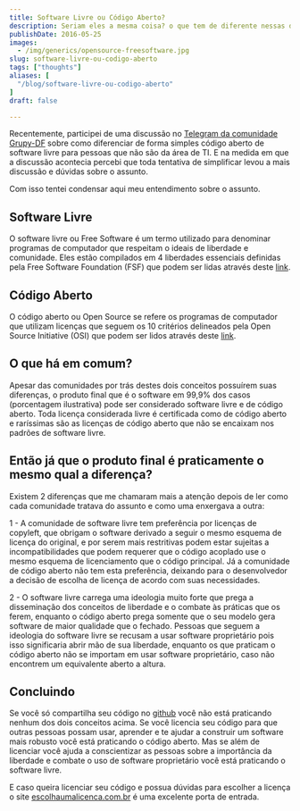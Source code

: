 ```yaml
---
title: Software Livre ou Código Aberto?
description: Seriam eles a mesma coisa? o que tem de diferente nessas duas linhas de pensamento?
publishDate: 2016-05-25
images:
  - /img/generics/opensource-freesoftware.jpg
slug: software-livre-ou-codigo-aberto
tags: ["thoughts"]
aliases: [
  "/blog/software-livre-ou-codigo-aberto"
]
draft: false

---
```


Recentemente, participei de uma discussão no [Telegram da comunidade Grupy-DF](https://telegram.me/grupydf) sobre como diferenciar de forma simples código aberto de software livre para pessoas que não são da área de TI. E na medida em que a discussão acontecia percebi que toda tentativa de simplificar levou a mais discussão e dúvidas sobre o assunto.

Com isso tentei condensar aqui meu entendimento sobre o assunto.

## Software Livre

O software livre ou Free Software é um termo utilizado para denominar programas de computador que respeitam o ideais de liberdade e comunidade. Eles estão compilados em 4 liberdades essenciais definidas pela Free Software Foundation (FSF) que podem ser lidas através deste [link](http://www.gnu.org/philosophy/free-sw.pt-br.html).

## Código Aberto

O código aberto ou Open Source se refere os programas de computador que utilizam licenças que seguem os 10 critérios delineados pela Open Source Initiative (OSI) que podem ser lidos através deste [link](https://opensource.org/osd).

## O que há em comum?

Apesar das comunidades por trás destes dois conceitos possuírem suas diferenças, o produto final que é o software em 99,9% dos casos (porcentagem ilustrativa) pode ser considerado software livre e de código aberto. Toda licença considerada livre é certificada como de código aberto e raríssimas são as licenças de código aberto que não se encaixam nos padrões de software livre.

## Então já que o produto final é praticamente o mesmo qual a diferença?

Existem 2 diferenças que me chamaram mais a atenção depois de ler como cada comunidade tratava do assunto e como uma enxergava a outra:

1 - A comunidade de software livre tem preferência por licenças de copyleft, que obrigam o software derivado a seguir o mesmo esquema de licença do original, e por serem mais restritivas podem estar sujeitas a incompatibilidades que podem requerer que o código acoplado use o mesmo esquema de licenciamento que o código principal. Já a comunidade de código aberto não tem esta preferência, deixando para o desenvolvedor a decisão de escolha de licença de acordo com suas necessidades.

2 - O software livre carrega uma ideologia muito forte que prega a disseminação dos conceitos de liberdade e o combate às práticas que os ferem, enquanto o código aberto prega somente que o seu modelo gera software de maior qualidade que o fechado. Pessoas que seguem a ideologia do software livre se recusam a usar software proprietário pois isso significaria abrir mão de sua liberdade, enquanto os que praticam o código aberto não se importam em usar software proprietário, caso não encontrem um equivalente aberto a altura.

## Concluindo

Se você só compartilha seu código no [github](https://github.com/) você não está praticando nenhum dos dois conceitos acima. Se você licencia seu código para que outras pessoas possam usar, aprender e te ajudar a construir um software mais robusto você está praticando o código aberto. Mas se além de licenciar você ajuda a conscientizar as pessoas sobre a importância da liberdade e combate o uso de software proprietário você está praticando o software livre.

E caso queira licenciar seu código e possua dúvidas para escolher a licença o site [escolhaumalicenca.com.br](http://escolhaumalicenca.com.br/) é uma excelente porta de entrada.

